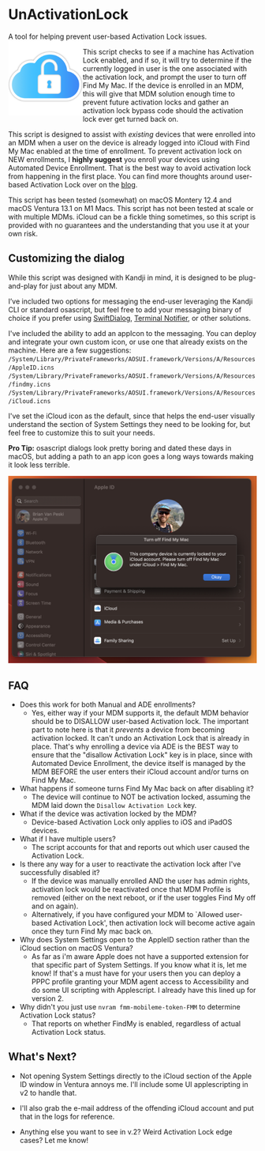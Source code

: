 # UnActivationLock
A tool for helping prevent user-based Activation Lock issues.
<img src="images/activationunlock_light.png" img align="left" width=30%>

This script checks to see if a machine has Activation Lock enabled, and if so, it will try to determine if the currently logged in user is the one associated with the activation lock, and prompt the user to turn off Find My Mac. If the device is enrolled in an MDM, this will give that MDM solution enough time to prevent future activation locks and gather an activation lock bypass code should the activation lock ever get turned back on.

This script is designed to assist with *existing* devices that were enrolled into an MDM when a user on the device is already logged into iCloud with Find My Mac enabled at the time of enrollment. To prevent activation lock on NEW enrollments, I **highly suggest** you enroll your devices using Automated Device Enrollment. That is the best way to avoid activation lock from happening in the first place. You can find more thoughts around user-based Activation Lock over on the [blog](https://www.macosadventures.com/2023/01/30/a-guide-to-disabling-preventing-icloud-activation-lock).

This script has been tested (somewhat) on macOS Montery 12.4 and macOS Ventura 13.1 on M1 Macs. This script has not been tested at scale or with multiple MDMs. iCloud can be a fickle thing sometimes, so this script is provided with no guarantees and the understanding that you use it at your own risk.

## Customizing the dialog
While this script was designed with Kandji in mind, it is designed to be plug-and-play for just about any MDM.

I’ve included two options for messaging the end-user leveraging the Kandji CLI or standard osascript, but feel free to add your messaging binary of choice if you prefer using <a href="https://github.com/bartreardon/swiftDialog" title="">SwiftDialog</a>, <a href="https://github.com/julienXX/terminal-notifier" title="">Terminal Notifier</a>, or other solutions.

I've included the ability to add an appIcon to the messaging. You can deploy and integrate your own custom icon, or use one that already exists on the machine. Here are a few suggestions:
`/System/Library/PrivateFrameworks/AOSUI.framework/Versions/A/Resources/AppleID.icns`
`/System/Library/PrivateFrameworks/AOSUI.framework/Versions/A/Resources/findmy.icns`
`/System/Library/PrivateFrameworks/AOSUI.framework/Versions/A/Resources/iCloud.icns`

I've set the iCloud icon as the default, since that helps the end-user visually understand the section of System Settings they need to be looking for, but feel free to customize this to suit your needs.

**Pro Tip:** osascript dialogs look pretty boring and dated these days in macOS, but adding a path to an app icon goes a long ways towards making it look less terrible.

![](images/screenshot.png)

## FAQ
* Does this work for both Manual and ADE enrollments?
  * Yes, either way if your MDM supports it, the default MDM behavior should be to DISALLOW user-based Activation lock. The important part to note here is that it *prevents* a device from becoming activation locked. It can't undo an Activation Lock that is already in place. That's why enrolling a device via ADE is the BEST way to ensure that the "disallow Activation Lock" key is in place, since with Automated Device Enrollment, the device itself is managed by the MDM BEFORE the user enters their iCloud account and/or turns on Find My Mac.
* What happens if someone turns Find My Mac back on after disabling it?
  * The device will continue to NOT be activation locked, assuming the MDM laid down the `Disallow Activation Lock` key.
* What if the device was activation locked by the MDM?
  * Device-based Activation Lock only applies to iOS and iPadOS devices.
* What if I have multiple users?
  * The script accounts for that and reports out which user caused the Activation Lock.
* Is there any way for a user to reactivate the activation lock after I've successfully disabled it?
  * If the device was manually enrolled AND the user has admin rights, activation lock would be reactivated once that MDM Profile is removed (either on the next reboot, or if the user toggles Find My off and on again).
  * Alternatively, if you have configured your MDM to `Allowed user-based Activation Lock', then activation lock will become active again once they turn Find My mac back on.
* Why does System Settings open to the AppleID section rather than the iCloud section on macOS Ventura?
  * As far as i'm aware Apple does not have a supported extension for that specific part of System Settings. If you know what it is, let me know! If that's a must have for your users then you can deploy a PPPC profile granting your MDM agent access to Accessibility and do some UI scripting with Applescript. I already have this lined up for version 2.
* Why didn't you just use `nvram fmm-mobileme-token-FMM` to determine Activation Lock status?
  * That reports on whether FindMy is enabled, regardless of actual Activation Lock status.
  
## What's Next?
* Not opening System Settings directly to the iCloud section of the Apple ID window in Ventura annoys me. I'll include some UI applescripting in v2 to handle that.

* I'll also grab the e-mail address of the offending iCloud account and put that in the logs for reference.

* Anything else you want to see in v.2? Weird Activation Lock edge cases? Let me know!
